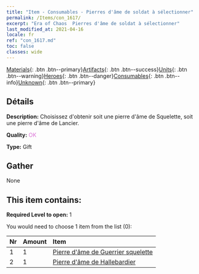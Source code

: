 ```yaml
---
title: "Item - Consumables - Pierres d'âme de soldat à sélectionner"
permalink: /Items/con_1617/
excerpt: "Era of Chaos  Pierres d'âme de soldat à sélectionner"
last_modified_at: 2021-04-16
locale: fr
ref: "con_1617.md"
toc: false
classes: wide
---
```

 [Materials](/fr/Items/){: .btn .btn--primary}[Artifacts](/fr/Items/Artifacts/){: .btn .btn--success}[Units](/fr/Items/Units/){: .btn .btn--warning}[Heroes](/fr/Items/Heroes/){: .btn .btn--danger}[Consumables](/fr/Items/Consumables/){: .btn .btn--info}[Unknown](/fr/Items/Unknown/){: .btn .btn--primary}

## Détails
 **Description:** Choisissez d'obtenir soit une pierre d'âme de Squelette, soit une pierre d'âme de Lancier.

 **Quality:** <span style="color: #DA70D6">OK</span>

 **Type:** Gift

## Gather

  None

## This item contains:

 **Required Level to open:** 1

 You would need to choose 1 item from the list (0):

  | Nr | Amount |     Item    |
  |:---|:-------|:------------|
  | 1 | 1 | [Pierre d'âme de Guerrier squelette](/fr/Items/unt_297/) |  | 
  | 2 | 1 | [Pierre d'âme de Hallebardier](/fr/Items/unt_282/) |  | 
